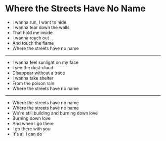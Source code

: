# Where the Streets Have No Name

- I wanna run, I want to hide
- I wanna tear down the walls
- That hold me inside
- I wanna reach out
- And touch the flame
- Where the streets have no name
***
- I wanna feel sunlight on my face
- I see the dust-cloud
- Disappear without a trace
- I wanna take shelter
- From the poison rain
- Where the streets have no name
***
- Where the streets have no name
- Where the streets have no name
- We're still building and burning down love
- Burning down love
- And when I go there
- I go there with you
- It's all I can do
